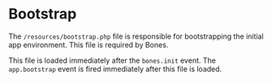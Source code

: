 # Bootstrap

The `/resources/bootstrap.php` file is responsible for bootstrapping the initial app environment.
This file is required by Bones.

This file is loaded immediately after the `bones.init` event.
The `app.bootstrap` event is fired immediately after this file is loaded.